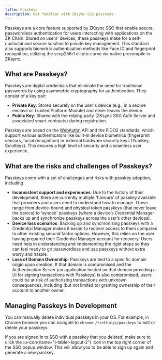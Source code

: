 ```yaml
---
title: Passkeys
description: Get familiar with ZKsync SSO passkeys.
---
```


Passkeys are a core feature supported by ZKsync SSO that enable secure,
passwordless authentication for users interacting with applications on the ZK Chain.
Stored on users' devices, these passkeys make for a self-custodial and secure solution to private key management.
This standard also supports biometric authentication methods like Face ID and fingerprint recognition,
utilizing the secp256r1 elliptic curve via native precompile in ZKsync.

## What are Passkeys?

Passkeys are digital credentials that eliminate the need for traditional passwords by using asymmetric cryptography for authentication.
They consist of a key pair:

- **Private Key**: Stored securely on the user's device (e.g., in a secure enclave or Trusted Platform Module) and never leaves the device.
- **Public Key**: Shared with the relying party (ZKsync SSO Auth Server and associated smart contracts) during registration.

Passkeys are based on the [WebAuthn](https://www.w3.org/TR/webauthn-2/) API and the FIDO2 standards,
which support various authenticators like built-in device biometrics (fingerprint sensors, facial recognition)
or external hardware security keys (YubiKey, SoloKeys). This ensures a high level of security and a seamless user experience.

## What are the risks and challenges of Passkeys?

Passkeys come with a set of challenges and risks with passkey adoption, including:

- **Inconsistent support and experiences**: Due to the history of their development, there are currently multiple ‘flavours’ of passkey available that providers and users need to understand how to manage. These range from device-bound and physical token passkeys (that never leave the device) to ‘synced’ passkeys (where a device’s Credential Manager backs up and synchronize passkeys across the user’s other devices).
- **Device loss scenarios**: Backing up and synchronising passkeys with a Credential Manager makes it easier to recover access to them compared to other existing second factor options. However, this relies on the user having prepared their Credential Manager account for recovery. Users need help in understanding and implementing the right steps so they can feel ready to go passwordless and use passkeys without extra worry and hassle.
- **Loss of Domain Ownership**: Passkeys are tied to a specific domain origin upon creation. If that domain is compromised and the Authentication Server (an application hosted on that domain providing a UI for signing transactions with Passkeys) is also compromised, users could be at risk of authorizing transactions with unknown consequences, including (but not limited to) granting ownership of their account to another owner.

## Managing Passkeys in Development

You can manually delete individual passkeys in your OS.
For example, in Chrome browser you can navigate to `chrome://settings/passkeys` to edit or delete your passkeys.

If you are signed in to SSO with a passkey that you deleted,
make sure to click the :u-icon{name="i-tabler-logout-2"} icon
in the top right corner of the SSO popup window.
This will allow you to be able to sign up again and generate a new passkey.
